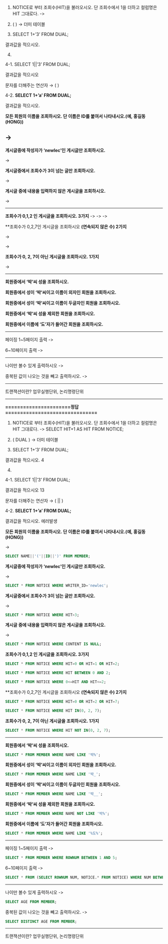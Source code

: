1. NOTICE로 부터 조회수(HIT)을 불러오시오. 단 조회수에서 1을 더하고 컬럼명은 HIT 그대로다.
-> 

2. (      ) → 더미 테이블

3. SELECT 1+’3’ FROM DUAL;

결과값을 적으시오.



4.
4-1.
SELECT 1||’3’ FROM DUAL;

결과값을 적으시오 

문자를 더해주는 연산자 → (        ) 

4-2.
**SELECT 1+’a’ FROM DUAL;**

결과값을 적으시오. 

**모든 회원의 이름을 조회하시오. 단 이름은 ID를 붙여서 나타내시오.(예, 홍길동(HONG))**

->
---

**게시글중에 작성자가 ‘newlec’인 게시글만 조회하시오.**

->

**게시글중에서 조회수가 3이 넘는 글만 조회하시오.**

-> 

**게시글 중에 내용을 입력하지 않은 게시글을 조회하시오.**

-> 

---

**조회수가 0,1,2 인 게시글을 조회하시오. 3가지**
-> 
-> 
-> 

**조회수가 0,2,7인 게시글을 조회하시오 **(연속되지 않은 수) 2가지**

-> 

-> 


**조회수가 0, 2, 7이 아닌 게시글을 조회하시오. 1가지**

-> 

---


**회원중에서 ‘박’씨 성을 조회하시오.**


**회원중에서 성이 ‘박’씨이고 이름이 외자인 회원을 조회하시오.**


**회원중에서 성이 ‘박’씨이고 이름이 두글자인 회원을 조회하시오.**



**회원중에서 ‘박’씨 성을 제외한 회원을 조회하시오.**



**회원중에서 이름에 ‘도’자가 들어간 회원을 조회하시오.**



---

페이징
1~5페이지 출력
->

6~10페이지 출력
->

---

나이만 볼수 있게 출력하시오
->

중복된 값이 나오는 것을 빼고 출력하시오.
->

---
트랜잭션이란? 
업무실행단위, 논리명령단위


---
**======================정답===============================**

1. NOTICE로 부터 조회수(HIT)을 불러오시오. 단 조회수에서 1을 더하고 컬럼명은 HIT 그대로다.
-> SELECT HIT+1 AS HIT FROM NOTICE;

2. ( DUAL     ) → 더미 테이블

3. SELECT 1+’3’ FROM DUAL;

결과값을 적으시오.
4


4.
4-1.
SELECT 1||’3’ FROM DUAL;

결과값을 적으시오 
13

문자를 더해주는 연산자 → (    ||    ) 

4-2.
**SELECT 1+’a’ FROM DUAL;**

결과값을 적으시오. 
에러발생

**모든 회원의 이름을 조회하시오. 단 이름은 ID를 붙여서 나타내시오.(예, 홍길동(HONG))**

->
```sql
SELECT NAME||'('||ID||')' FROM MEMBER;
```


**게시글중에 작성자가 ‘newlec’인 게시글만 조회하시오.**

->
```sql
SELECT * FROM NOTICE WHERE WRITER_ID='newlec';
```

**게시글중에서 조회수가 3이 넘는 글만 조회하시오.**

-> 
```sql
SELECT * FROM NOTICE WHERE HIT>3;
```


**게시글 중에 내용을 입력하지 않은 게시글을 조회하시오.**

-> 
```sql
SELECT * FROM NOTICE WHERE CONTENT IS NULL;
```


**조회수가 0,1,2 인 게시글을 조회하시오. 3가지**
```sql
SELECT * FROM NOTICE WHERE HIT=0 OR HIT=1 OR HIT=2;
```

```sql
SELECT * FROM NOTICE WHERE HIT BETWEEN 0 AND 2;
```

```sql
SELECT * FROM NOTICE WHERE 0<=HIT AND HIT<=2;
``` 

**조회수가 0,2,7인 게시글을 조회하시오 **(연속되지 않은 수) 2가지**

```sql
SELECT * FROM NOTICE WHERE HIT=0 OR HIT=2 OR HIT=7;
```

```sql
SELECT * FROM NOTICE WHERE HIT IN(0, 2, 7);
```

**조회수가 0, 2, 7이 아닌 게시글을 조회하시오. 1가지**

```sql
SELECT * FROM NOTICE WHERE HIT NOT IN(0, 2, 7);
```

---


**회원중에서 ‘박’씨 성을 조회하시오.**
```sql
SELECT * FROM MEMBER WHERE NAME LIKE '박%';
```

**회원중에서 성이 ‘박’씨이고 이름이 외자인 회원을 조회하시오.**
```sql
SELECT * FROM MEMBER WHERE NAME LIKE '박_';
```

**회원중에서 성이 ‘박’씨이고 이름이 두글자인 회원을 조회하시오.**
```sql
SELECT * FROM MEMBER WHERE NAME LIKE '박__';
```


**회원중에서 ‘박’씨 성을 제외한 회원을 조회하시오.**
```sql
SELECT * FROM MEMBER WHERE NAME NOT LIKE '박%';
```


**회원중에서 이름에 ‘도’자가 들어간 회원을 조회하시오.**
```sql
SELECT * FROM MEMBER WHERE NAME LIKE '%도%';
```


---

페이징
1~5페이지 출력
->
```sql
SELECT * FROM MEMBER WHERE ROWNUM BETWEEN 1 AND 5;
```


6~10페이지 출력
->
```sql
SELECT * FROM (SELECT ROWNUM NUM, NOTICE.* FROM NOTICE) WHERE NUM BETWEEN 6 AND 10;
```
---

나이만 볼수 있게 출력하시오
->
```sql
SELECT AGE FROM MEMBER;
```

중복된 값이 나오는 것을 빼고 출력하시오.
->
```sql
SELECT DISTINCT AGE FROM MEMBER;
```

---
트랜잭션이란? 
업무실행단위, 논리명령단위